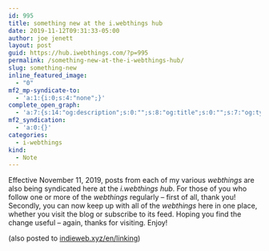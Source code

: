 ```yaml
---
id: 995
title: something new at the i.webthings hub
date: 2019-11-12T09:31:33-05:00
author: joe jenett
layout: post
guid: https://hub.iwebthings.com/?p=995
permalink: /something-new-at-the-i-webthings-hub/
slug: something-new
inline_featured_image:
  - "0"
mf2_mp-syndicate-to:
  - 'a:1:{i:0;s:4:"none";}'
complete_open_graph:
  - 'a:7:{s:14:"og:description";s:0:"";s:8:"og:title";s:0:"";s:7:"og:type";s:0:"";s:12:"twitter:card";s:7:"summary";s:15:"twitter:creator";s:0:"";s:19:"twitter:description";s:0:"";s:8:"og:image";s:0:"";}'
mf2_syndication:
  - 'a:0:{}'
categories:
  - i-webthings
kind:
  - Note
---
```

Effective November 11, 2019, posts from each of my various _webthings_ are also being syndicated here at the _i.webthings hub_. For those of you who follow one or more of the _webthings_ regularly &ndash; first of all, thank you! Secondly, you can now keep up with all of the _webthings_ here in one place, whether you visit the blog or subscribe to its feed. Hoping you find the change useful &ndash; again, thanks for visiting. Enjoy!

<div class="syndy">
  (also posted to <a class="u-syndication" href="https://indieweb.xyz/en/linking">indieweb.xyz/en/linking</a>)
</div>


